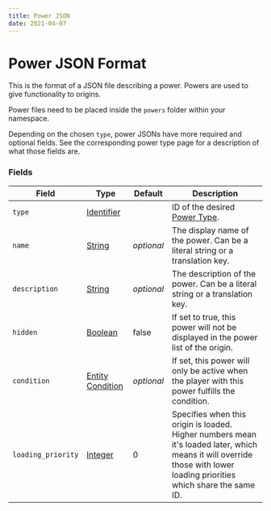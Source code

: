 ```yaml
---
title: Power JSON
date: 2021-04-07
---
```

# Power JSON Format

This is the format of a JSON file describing a power. Powers are used to give functionality to origins.

Power files need to be placed inside the `powers` folder within your namespace.

Depending on the chosen `type`, power JSONs have more required and optional fields. See the corresponding power type page for a description of what those fields are.

### Fields

Field  | Type | Default | Description
-------|------|---------|-------------
`type` | [Identifier](data_types/identifier.md) | | ID of the desired [Power Type](power_types.md).
`name` | [String](data_types/string.md) | _optional_ | The display name of the power. Can be a literal string or a translation key.
`description` | [String](data_types/string.md) | _optional_ | The description of the power. Can be a literal string or a translation key.
`hidden` | [Boolean](data_types/boolean.md) | false | If set to true, this power will not be displayed in the power list of the origin.
`condition` | [Entity Condition](entity_conditions.md) | _optional_ | If set, this power will only be active when the player with this power fulfills the condition.
`loading_priority` | [Integer](data_types/integer.md) | 0 | Specifies when this origin is loaded. Higher numbers mean it's loaded later, which means it will override those with lower loading priorities which share the same ID.
